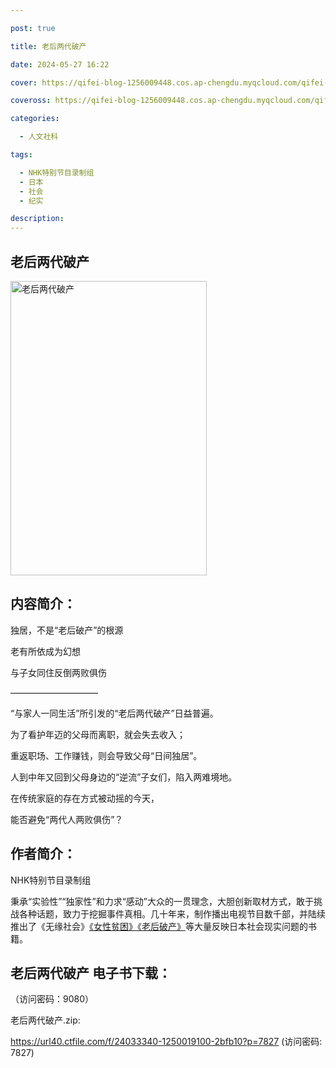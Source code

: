 ```yaml
---

post: true

title: 老后两代破产

date: 2024-05-27 16:22

cover: https://qifei-blog-1256009448.cos.ap-chengdu.myqcloud.com/qifei-blog/65ee4fc59f345e8d0322d4fe.jpg

coveross: https://qifei-blog-1256009448.cos.ap-chengdu.myqcloud.com/qifei-blog/65ee4fc59f345e8d0322d4fe.jpg

categories:

  - 人文社科

tags:

  - NHK特别节目录制组
  - 日本
  - 社会
  - 纪实

description:
---
```


## 老后两代破产
<img alt="老后两代破产 " class="aligncenter loading" data-was-processed="true" decoding="async" fetchpriority="high" height="471" src="https://qifei-blog-1256009448.cos.ap-chengdu.myqcloud.com/qifei-blog/65ee4fc59f345e8d0322d4fe.jpg " style="cursor: zoom-in;" width="314"/>

## 内容简介：

独居，不是“老后破产”的根源

老有所依成为幻想

与子女同住反倒两败俱伤

——————————

“与家人一同生活”所引发的“老后两代破产”日益普遍。

为了看护年迈的父母而离职，就会失去收入；

重返职场、工作赚钱，则会导致父母“日间独居”。

人到中年又回到父母身边的“逆流”子女们，陷入两难境地。

在传统家庭的存在方式被动摇的今天，

能否避免“两代人两败俱伤”？

## 作者简介：

NHK特别节目录制组

秉承“实验性”“独家性”和力求“感动”大众的一贯理念，大胆创新取材方式，敢于挑战各种话题，致力于挖掘事件真相。几十年来，制作播出电视节目数千部，并陆续推出了《无缘社会》<a href="https://www.huibooks.com/9224.html">《女性贫困》</a><a href="https://www.huibooks.com/15242.html">《老后破产》</a>等大量反映日本社会现实问题的书籍。

## 老后两代破产 电子书下载：

 （访问密码：9080）

老后两代破产.zip: 

https://url40.ctfile.com/f/24033340-1250019100-2bfb10?p=7827 (访问密码: 7827)
